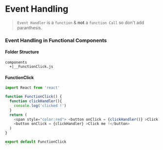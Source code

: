 # Event Handling

> `Event Handler` is a `function` & **not** a `function Call` so don't add paranthesis.



### Event Handling in Functional Components

####  Folder Structure

```
components
  +|__FunctionClick.js
```

####  FunctionClick

```js
import React from 'react'

function FunctionClick() {
  function clickHandler(){
    console.log('clicked !')
  }
  return (
    <span style="color:red"> <button onClick = {clickHandler()} >Click me !</button></span>
    <button onClick = {clickHandler} >Click me !</button>
  )
}

export default FunctionClick
``
